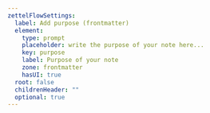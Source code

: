 ```yaml
---
zettelFlowSettings:
  label: Add purpose (frontmatter)
  element:
    type: prompt
    placeholder: write the purpose of your note here...
    key: purpose
    label: Purpose of your note
    zone: frontmatter
    hasUI: true
  root: false
  childrenHeader: ""
  optional: true
---
```

